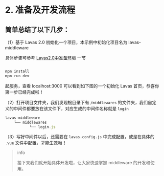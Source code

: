 # 2. 准备及开发流程


## 简单总结了以下几步：

（1）基于 Lavas 2.0 初始化一个项目，本示例中初始化项目名为 lavas-middleware

具体步骤可参考 [Lavas2.0中准备环境](https://lavas.baidu.com/codelab/get-started/prepare) 一节

``` bash

npm install
npm run dev

```
起服务，查看 localhost:3000 可以看到如下图的一个初始化 Lavas 首页，恭喜你第一步已经完成啦！


（2）打开项目文件夹，我们发现根目录下有 `/middlewares` 的文件夹，我们自定义的中间件都要放在该文件下，对应生成的中间件名称就是 `login`

``` js
lavas-middleware
    └── middlewares
           └── login.js

```

（3）写好中间件以后，还需要在 `lavas.config.js` 中完成配置，或是在具体的 `.vue` 文件中配置，才能生效哦！


> info
>
> 接下来我们就开始具体开发啦，让大家快速掌握 middleware 的开发和使用。

